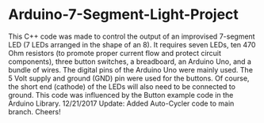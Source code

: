 # Arduino-7-Segment-Light-Project
This C++ code was made to control the output of an improvised 7-segment LED (7 LEDs arranged in the shape of an 8). It requires seven LEDs, ten 470 Ohm resistors (to promote proper current flow and protect circuit components), three button switches, a breadboard, an Arduino Uno, and a bundle of wires. The digital pins of the Arduino Uno were mainly used. The 5 Volt supply and ground (GND) pin were used for the buttons. Of course, the short end (cathode) of the LEDs will also need to be connected to ground. This code was influenced by the Button example code in the Arduino Library.
12/21/2017 Update: Added Auto-Cycler code to main branch. Cheers!
